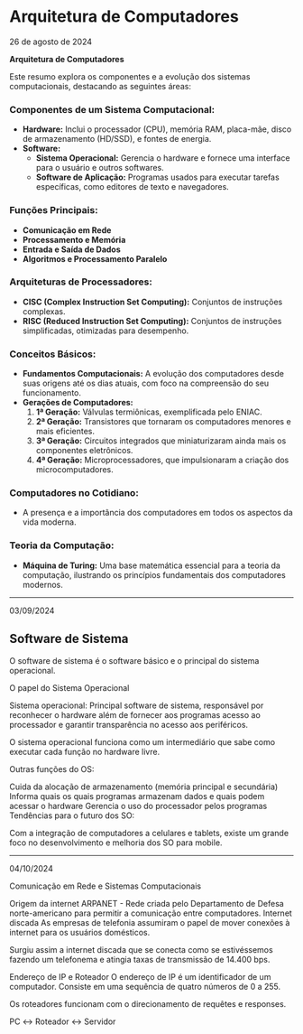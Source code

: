 # Arquitetura de Computadores

26 de agosto de 2024 

**Arquitetura de Computadores**

Este resumo explora os componentes e a evolução dos sistemas computacionais, destacando as seguintes áreas:

### **Componentes de um Sistema Computacional:**

- **Hardware:** Inclui o processador (CPU), memória RAM, placa-mãe, disco de armazenamento (HD/SSD), e fontes de energia.
- **Software:**
    - **Sistema Operacional:** Gerencia o hardware e fornece uma interface para o usuário e outros softwares.
    - **Software de Aplicação:** Programas usados para executar tarefas específicas, como editores de texto e navegadores.

### **Funções Principais:**

- **Comunicação em Rede**
- **Processamento e Memória**
- **Entrada e Saída de Dados**
- **Algoritmos e Processamento Paralelo**

### **Arquiteturas de Processadores:**

- **CISC (Complex Instruction Set Computing):** Conjuntos de instruções complexas.
- **RISC (Reduced Instruction Set Computing):** Conjuntos de instruções simplificadas, otimizadas para desempenho.

### **Conceitos Básicos:**

- **Fundamentos Computacionais:** A evolução dos computadores desde suas origens até os dias atuais, com foco na compreensão do seu funcionamento.
- **Gerações de Computadores:**
    1. **1ª Geração:** Válvulas termiônicas, exemplificada pelo ENIAC.
    2. **2ª Geração:** Transistores que tornaram os computadores menores e mais eficientes.
    3. **3ª Geração:** Circuitos integrados que miniaturizaram ainda mais os componentes eletrônicos.
    4. **4ª Geração:** Microprocessadores, que impulsionaram a criação dos microcomputadores.

### **Computadores no Cotidiano:**

- A presença e a importância dos computadores em todos os aspectos da vida moderna.

### **Teoria da Computação:**

- **Máquina de Turing:** Uma base matemática essencial para a teoria da computação, ilustrando os princípios fundamentais dos computadores modernos.

------

03/09/2024

## Software de Sistema

O software de sistema é o software básico e o principal do sistema operacional.

O papel do Sistema Operacional

Sistema operacional: Principal software de sistema, responsável por reconhecer o hardware além de fornecer aos programas acesso ao processador e garantir transparência no acesso aos periféricos.

O sistema operacional funciona como um intermediário que sabe como executar cada função no hardware livre.

Outras funções do OS:

Cuida da alocação de armazenamento (memória principal e secundária)
Informa quais os quais programas armazenam dados e quais podem acessar o hardware
Gerencia o uso do processador pelos programas
Tendências para o futuro dos SO:

Com a integração de computadores a celulares e tablets, existe um grande foco no desenvolvimento e melhoria dos SO para mobile.

-------

04/10/2024

Comunicação em Rede e Sistemas Computacionais

Origem da internet
ARPANET - Rede criada pelo Departamento de Defesa norte-americano para permitir a comunicação entre computadores.
Internet discada
As empresas de telefonia assumiram o papel de mover conexões à internet para os usuários domésticos.

Surgiu assim a internet discada que se conecta como se estivéssemos fazendo um telefonema e atingia taxas de transmissão de 14.400 bps.

Endereço de IP e Roteador
O endereço de IP é um identificador de um computador. Consiste em uma sequência de quatro números de 0 a 255.

Os roteadores funcionam com o direcionamento de requêtes e responses.

PC ↔ Roteador ↔ Servidor
